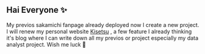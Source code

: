 ## Hai Everyone :sparkles:

My previos sakamichi fanpage already deployed now I create a new project. I will renew my personal website  [Kisetsu](https://www.kisetsu.tech/) , a few feature I already thinking it's blog where I can write down all my previos or project especially my data analyst project. Wish me luck :construction:
